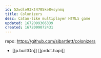 ```yaml
---
id: 52wdle93kt4705ke8vsynmq
title: Colonizers
desc: Catan-like multiplayer HTML5 game
updated: 1672099366339
created: 1672099072431
---
```


repo: https://github.com/sibartlett/colonizers

- [[p.builtOn]] [[prdct.hapi]]